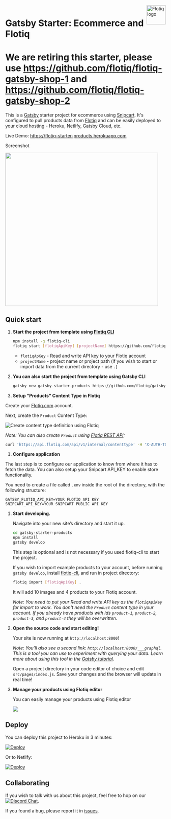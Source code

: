 <a href="https://flotiq.com/">
    <img src="https://editor.flotiq.com/fonts/fq-logo.svg" alt="Flotiq logo" title="Flotiq" align="right" height="60" />
</a>  
  
Gatsby Starter: Ecommerce and Flotiq
========================

# We are retiring this starter, please use https://github.com/flotiq/flotiq-gatsby-shop-1 and https://github.com/flotiq/flotiq-gatsby-shop-2

This is a [Gatsby](https://gatsbyjs.org) starter project for ecommerce using [Snipcart](https://snipcart.com). It's configured to pull products data from [Flotiq](https://flotiq.com) and can be easily deployed to your cloud hosting - Heroku, Netlify, Gatsby Cloud, etc.

Live Demo: https://flotiq-starter-products.herokuapp.com

Screenshot

<img src="https://github.com/flotiq/gatsby-starter-products/blob/master/docs/flotiq-starter-products.png" width=480 />

## Quick start

1. **Start the project from template using [Flotiq CLI]((https://github.com/flotiq/flotiq-cli))**

    ```bash
   npm install -g flotiq-cli
   flotiq start [flotiqApiKey] [projectName] https://github.com/flotiq/gatsby-starter-products.git
    ```
   * `flotiqApKey` - Read and write API key to your Flotiq account      
   * `projectName` - project name or project path (if you wish to start or import data from the current directory - use `.`)

1. **You can also start the project from template using Gatsby CLI**
    
    ```bash
    gatsby new gatsby-starter-products https://github.com/flotiq/gatsby-starter-products.git
    ```

1.  **Setup "Products" Content Type in Flotiq**

   Create your [Flotiq.com](https://editor.flotiq.com/register.html) account. 
   
   Next, create the `Product` Content Type:
   
   ![Create content type definition using Flotiq](docs/create-definition.png)
   
   _Note: You can also create `Product` using [Flotiq REST API](https://flotiq.com/docs/API/):_            
   
   ```sh
   curl 'https://api.flotiq.com/api/v1/internal/contenttype' -H 'X-AUTH-TOKEN: 1f69f8289d7cbd54a44d1d910ec31234' -H 'Content-Type: application/json;chars--data-binary ' -X POST --data-binary '{"name":"product","label":"Product","schemaDefinition":{"type":"object","allOf":[{"$ref":"#/components/schemas/AbstractContentTypeSchemaDefinition"},{"type":"object","properties":{"name":{"type":"string","minLength":1},"slug":{"type":"string","minLength":1},"price":{"type":"number","minLength":1},"description":{"type":"string"},"productImage":{"type":"array","items":{"$ref":"#/components/schemas/DataSource"},"minItems":0},"productGallery":{"type":"array","items":{"$ref":"#/components/schemas/DataSource"},"minItems":0}}}],"required":["name","slug","price"],"additionalProperties":false},"metaDefinition":{"propertiesConfig":{"name":{"label":"Name","inputType":"text","unique":true,"isTitlePart":true},"slug":{"label":"Slug","inputType":"text","unique":true},"price":{"label":"Price","inputType":"number","unique":false},"description":{"label":"Description","inputType":"richtext","unique":false},"productImage":{"label":"Product image","inputType":"datasource","unique":false,"validation":{"relationContenttype":"_media"}},"productGallery":{"label":"Product gallery","inputType":"datasource","unique":false,"validation":{"relationMultiple":true,"relationContenttype":"_media"}}},"order":["name","slug","price","description","productImage","productGallery"]}}'
   ```
  
1.  **Configure application**

   The last step is to configure our application to know from where it has to fetch the data.
   You can also setup your Snipcart API_KEY to enable store functionality. 
   
   You need to create a file called `.env` inside the root of the directory, with the following structure:

   ```
   GATSBY_FLOTIQ_API_KEY=YOUR FLOTIQ API KEY
   SNIPCART_API_KEY=YOUR SNIPCART PUBLIC API KEY
   ```

1.  **Start developing.**

    Navigate into your new site’s directory and start it up.
    
    ```sh
    cd gatsby-starter-products
    npm install
    gatsby develop
    ```
   
    This step is optional and is not necessary if you used flotiq-cli to start the project.
      
    If you wish to import example products to your account, before running `gatsby develop`, install [flotiq-cli](https://github.com/flotiq/flotiq-cli), and run in project directory:
      
    ```sh
    flotiq import [flotiqApiKey] .
    ```
    
    It will add 10 images and 4 products to your Flotiq account.
    
    _Note: You need to put your Read and write API key as the `flotiqApiKey` for import to work. You don't need the `Product` content type in your account. If you already have products with ids `product-1`, `product-2`, `product-3`, and `product-4` they will be overwritten._

1.  **Open the source code and start editing!**

    Your site is now running at `http://localhost:8000`!
    
    _Note: You'll also see a second link: _`http://localhost:8000/___graphql`_. This is a tool you can use to experiment with querying your data. Learn more about using this tool in the [Gatsby tutorial](https://www.gatsbyjs.org/tutorial/part-five/#introducing-graphiql)._
    
    Open a project directory in your code editor of choice and edit `src/pages/index.js`. Save your changes and the browser will update in real time!

1. **Manage your products using Flotiq editor**

    You can easily manage your products using Flotiq editor
    
    ![](docs/manage-products.png)
 

## Deploy

  You can deploy this project to Heroku in 3 minutes:

  [![Deploy](https://www.herokucdn.com/deploy/button.svg)](https://heroku.com/deploy?template=https://github.com/flotiq/gatsby-starter-products)

  Or to Netlify:

  [![Deploy](https://www.netlify.com/img/deploy/button.svg)](https://app.netlify.com/start/deploy?repository=https://github.com/flotiq/gatsby-starter-products)


## Collaborating

   If you wish to talk with us about this project, feel free to hop on our [![Discord Chat](https://img.shields.io/discord/682699728454025410.svg)](https://discord.gg/FwXcHnX).
   
   If you found a bug, please report it in [issues](https://github.com/flotiq/gatsby-starter-products/issues).
